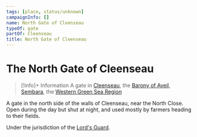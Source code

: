 ```yaml
---
tags: [place, status/unknown]
campaignInfo: []
name: North Gate of Cleenseau
typeOf: gate
partOf: Cleenseau
title: North Gate of Cleenseau
---
```

# The North Gate of Cleenseau
>[!info]+ Information
> A  gate in [Cleenseau](<./cleenseau.md>), the [Barony of Aveil](<../../barony-of-aveil.md>), [Sembara](<../../../sembara.md>), the [Western Green Sea Region](<../../../../../western-green-sea/western-green-sea-region.md>)


A gate in the north side of the walls of Cleenseau, near the North Close. Open during the day but shut at night, and used mostly by farmers heading to their fields.

Under the jurisdiction of the [Lord's Guard](<../../../../../../groups/sembaran-political-units/lord-s-guard-of-cleenseau.md>). 